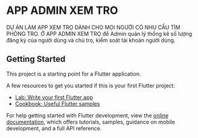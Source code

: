 # APP ADMIN XEM TRO

DỰ ÁN LÀM APP XEM TRỌ DÀNH CHO MỌI NGƯỜI CÓ NHU CẦU TÌM PHÒNG TRỌ. Ở APP ADMIN XEM TRỌ để Admin quản lý thống kê số lượng đăng ký của người dùng và chủ trọ, kiểm soát tài khoản người dùng.

## Getting Started

This project is a starting point for a Flutter application.

A few resources to get you started if this is your first Flutter project:

- [Lab: Write your first Flutter app](https://docs.flutter.dev/get-started/codelab)
- [Cookbook: Useful Flutter samples](https://docs.flutter.dev/cookbook)

For help getting started with Flutter development, view the
[online documentation](https://docs.flutter.dev/), which offers tutorials,
samples, guidance on mobile development, and a full API reference.
